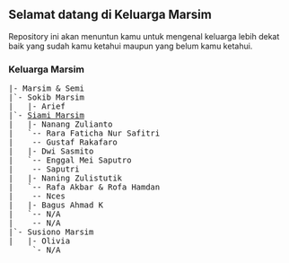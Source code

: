 ## Selamat datang di Keluarga Marsim

Repository ini akan menuntun kamu untuk mengenal keluarga lebih dekat baik yang sudah kamu ketahui maupun yang belum kamu ketahui.

### Keluarga Marsim
<pre>
|- Marsim & Semi
|`- Sokib Marsim
|   |- Arief
|`- <a href="../siami/">Siami Marsim</a>
|   |- Nanang Zulianto
|   `-- Rara Faticha Nur Safitri
|    -- Gustaf Rakafaro
|   |- Dwi Sasmito
|   `-- Enggal Mei Saputro
|    -- Saputri
|   |- Naning Zulistutik
|   `-- Rafa Akbar & Rofa Hamdan
|    -- Nces
|   |- Bagus Ahmad K
|   `-- N/A
|    -- N/A
|`- Susiono Marsim
|   |- Olivia
     `- N/A
</pre>
